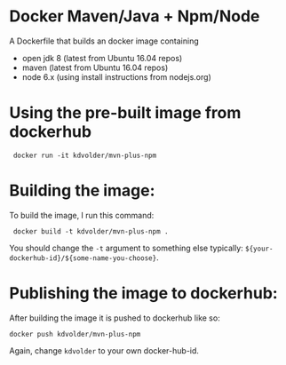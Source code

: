 Docker Maven/Java + Npm/Node
============================

A Dockerfile that builds an docker image containing 

 - open jdk 8 (latest from Ubuntu 16.04 repos)
 - maven (latest from Ubuntu 16.04 repos)
 - node 6.x (using install instructions from nodejs.org)

Using the pre-built image from dockerhub
==============================

     docker run -it kdvolder/mvn-plus-npm

Building the image:
===================

To build the image, I run this command:

     docker build -t kdvolder/mvn-plus-npm .

You should change the `-t` argument to something else
typically: `${your-dockerhub-id}/${some-name-you-choose}`.

Publishing the image to dockerhub:
==================================

After building the image it is pushed to dockerhub like so:

    docker push kdvolder/mvn-plus-npm

Again, change `kdvolder` to your own docker-hub-id.